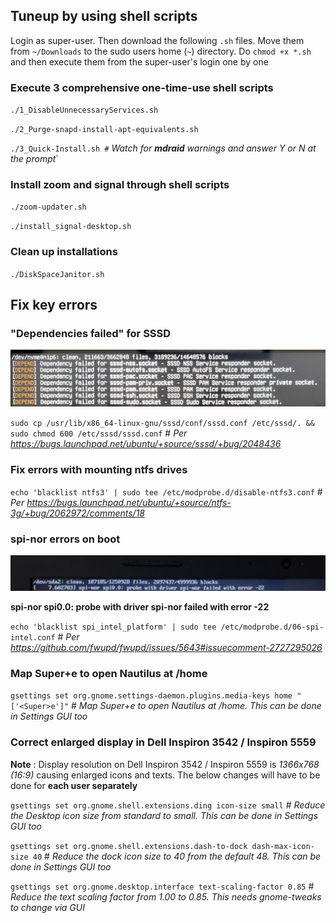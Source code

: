 ## Tuneup by using shell scripts

Login as super-user. Then download the following `.sh` files. Move them from `~/Downloads` to the sudo users home (`~`) directory. Do `chmod +x *.sh` and then execute them from the super-user's login one by one

### Execute 3 comprehensive one-time-use shell scripts

`./1_DisableUnnecessaryServices.sh`

`./2_Purge-snapd-install-apt-equivalents.sh`

`./3_Quick-Install.sh #` *Watch for **mdraid** warnings and answer Y or N at the prompt*`

### Install zoom and signal through shell scripts

`./zoom-updater.sh`

`./install_signal-desktop.sh`

### Clean up installations

`./DiskSpaceJanitor.sh`


## Fix key errors

### "Dependencies failed" for SSSD

![Alt text](sssd%20dependency%20failed.jpg "sssd dependency failed")

`sudo cp /usr/lib/x86_64-linux-gnu/sssd/conf/sssd.conf /etc/sssd/. && sudo chmod 600 /etc/sssd/sssd.conf` # *Per https://bugs.launchpad.net/ubuntu/+source/sssd/+bug/2048436*

### Fix errors with mounting ntfs drives

`echo 'blacklist ntfs3' | sudo tee /etc/modprobe.d/disable-ntfs3.conf` # *Per https://bugs.launchpad.net/ubuntu/+source/ntfs-3g/+bug/2062972/comments/18*

### spi-nor errors on boot

![Alt text](spi-nor%20failed.jpg "spi-nor failed")

**spi-nor spi0.0: probe with driver spi-nor failed with error -22**

`echo 'blacklist spi_intel_platform' | sudo tee /etc/modprobe.d/06-spi-intel.conf` # *Per https://github.com/fwupd/fwupd/issues/5643#issuecomment-2727295026*

### Map Super+e to open Nautilus at /home

`gsettings set org.gnome.settings-daemon.plugins.media-keys home "['<Super>e']"` # *Map Super+e to open Nautilus at /home. This can be done in Settings GUI too*


### Correct enlarged display in Dell Inspiron 3542 / Inspiron 5559

**Note** :  Display resolution on Dell Inspiron 3542 / Inspiron 5559 is *1366x768 (16:9)* causing enlarged icons and texts. The below changes will have to be done for **each user separately**

`gsettings set org.gnome.shell.extensions.ding icon-size small` # *Reduce the Desktop icon size from standard to small. This can be done in Settings GUI too*

`gsettings set org.gnome.shell.extensions.dash-to-dock dash-max-icon-size 40` # *Reduce the dock icon size to 40 from the default 48. This can be done in Settings GUI too*

`gsettings set org.gnome.desktop.interface text-scaling-factor 0.85` # *Reduce the text scaling factor from 1.00 to 0.85. This needs gnome-tweaks to change via GUI*

